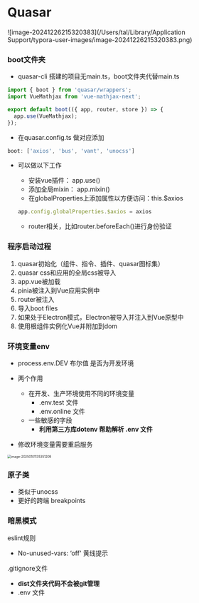 # Quasar

![image-20241226215320383](/Users/tal/Library/Application Support/typora-user-images/image-20241226215320383.png)

 ### boot文件夹

- quasar-cli 搭建的项目无main.ts，boot文件夹代替main.ts

```js
import { boot } from 'quasar/wrappers';
import VueMathjax from 'vue-mathjax-next';

export default boot(({ app, router, store }) => {
  app.use(VueMathjax);
});
```

- 在quasar.config.ts 做对应添加

```js
boot: ['axios', 'bus', 'vant', 'unocss']
```

- 可以做以下工作

  - 安装vue插件： app.use()
  - 添加全局mixin： app.mixin()
  - 在globalProperties上添加属性以方便访问：this.$axios

  ```js
  app.config.globalProperties.$axios = axios
  ```

  

  - router相关，比如router.beforeEach()进行身份验证

    



### 程序启动过程

1. quasar初始化（组件、指令、插件、quasar图标集）
2. quasar css和应用的全局css被导入
3. app.vue被加载
4. pinia被注入到Vue应用实例中
5. router被注入
6. 导入boot files 
7. 如果处于Electron模式，Electron被导入并注入到Vue原型中
8. 使用根组件实例化Vue并附加到dom





### 环境变量env

- process.env.DEV  布尔值 是否为开发环境

- 两个作用
  - 在开发、生产环境使用不同的环境变量
    - .env.test 文件
    - .env.online 文件
  - 一些敏感的字段
    - **利用第三方库dotenv 帮助解析 .env 文件**
- 修改环境变量需要重启服务

<img src="/Users/tal/Library/Application Support/typora-user-images/image-20250101135351209.png" alt="image-20250101135351209" style="zoom:50%;" /> 







### 原子类

- 类似于unocss
- 更好的跨端 breakpoints 







###  暗黑模式

















eslint规则 

- No-unused-vars: ‘off'  黄线提示



.gitignore文件

- **dist文件夹代码不会被git管理**
- .env 文件 





